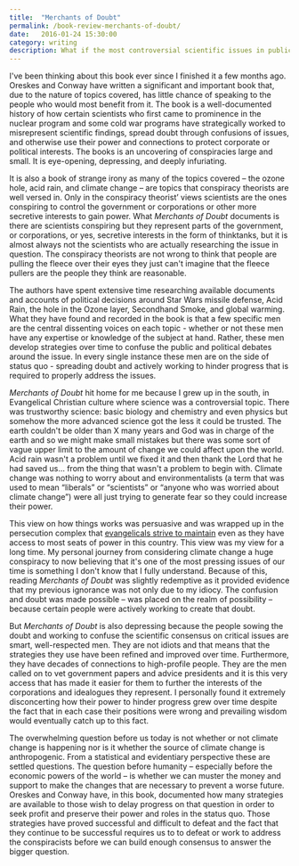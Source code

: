 ```yaml
---
title:  "Merchants of Doubt"
permalink: /book-review-merchants-of-doubt/
date:   2016-01-24 15:30:00
category: writing
description: What if the most controversial scientific issues in public policy in the past half century weren't actually controversial? This book lays out a well-documented case that specific scientists conspired to influence issues ranging from the danger of smoking, the influence of CFC's on the Ozone, to the ongoing denial of climate change.
---
```


I've been thinking about this book ever since I finished it a few months ago. Oreskes and Conway have written a significant and important book that, due to the nature of topics covered, has little chance of speaking to the people who would most benefit from it. The book is a well-documented history of how certain scientists who first came to prominence in the nuclear program and some cold war programs have strategically worked to misrepresent scientific findings, spread doubt through confusions of issues, and otherwise use their power and connections to protect corporate or political interests. The books is an uncovering of conspiracies large and small. It is eye-opening, depressing, and deeply infuriating.

It is also a book of strange irony as many of the topics covered – the ozone hole, acid rain, and climate change – are topics that conspiracy theorists are well versed in. Only in the conspiracy theorist’ views scientists are the ones conspiring to control the government or corporations or other more secretive interests to gain power. What *Merchants of Doubt* documents is there are scientists conspiring but they represent parts of the government, or corporations, or yes, secretive interests in the form of thinktanks, but it is almost always not the scientists who are actually researching the issue in question. The conspiracy theorists are not wrong to think that people are pulling the fleece over their eyes they just can't imagine that the fleece pullers are the people they think are reasonable.

The authors have spent extensive time researching available documents and accounts of political decisions around Star Wars missile defense, Acid Rain, the hole in the Ozone layer, Secondhand Smoke, and global warming. What they have found and recorded in the book is that a few specific men are the central dissenting voices on each topic - whether or not these men have any expertise or knowledge of the subject at hand. Rather, these men develop strategies over time to confuse the public and political debates around the issue. In every single instance these men are on the side of status quo - spreading doubt and actively working to hinder progress that is required to properly address the issues.

*Merchants of Doubt* hit home for me because I grew up in the south, in Evangelical Christian culture where science was a controversial topic. There was trustworthy science: basic biology and chemistry and even physics but somehow the more advanced science got the less it could be trusted. The earth couldn't be older than X many years and God was in charge of the earth and so we might make small mistakes but there was some sort of vague upper limit to the amount of change we could affect upon the world. Acid rain wasn't a problem until we fixed it and then thank the Lord that he had saved us... from the thing that wasn't a problem to begin with. Climate change was nothing to worry about and environmentalists (a term that was used to mean “liberals” or “scientists” or “anyone who was worried about climate change”) were all just trying to generate fear so they could increase their power.

This view on how things works was persuasive and was wrapped up in the persecution complex that [evangelicals strive to maintain](http://www.foxnews.com/politics/2015/07/21/fox-news-poll-christians-feel-under-attack.html) even as they have access to most seats of power in this country. This view was my view for a long time. My personal journey from considering climate change a huge conspiracy to now believing that it's one of the most pressing issues of our time is something I don't know that I fully understand. Because of this, reading *Merchants of Doubt* was slightly redemptive as it provided evidence that my previous ignorance was not only due to my idiocy. The confusion and doubt was made possible – was placed on the realm of possibility – because certain people were actively working to create that doubt.

But *Merchants of Doubt* is also depressing because the people sowing the doubt and working to confuse the scientific consensus on critical issues are smart, well-respected men. They are not idiots and that means that the strategies they use have been refined and improved over time. Furthermore, they have decades of connections to high-profile people. They are the men called on to vet government papers and advice presidents and it is this very access that has made it easier for them to further the interests of the corporations and idealogues they represent. I personally found it extremely disconcerting how their power to hinder progress grew over time despite the fact that in each case their positions were wrong and prevailing wisdom would eventually catch up to this fact.

The overwhelming question before us today is not whether or not climate change is happening nor is it whether the source of climate change is anthropogenic. From a statistical and evidentiary perspective these are settled questions. The question before humanity – especially before the economic powers of the world – is whether we can muster the money and support to make the changes that are necessary to prevent a worse future. Oreskes and Conway have, in this book, documented how many strategies are available to those wish to delay progress on that question in order to seek profit and preserve their power and roles in the status quo. Those strategies have proved successful and difficult to defeat and the fact that they continue to be successful requires us to to defeat or work to address the conspiracists before we can build enough consensus to answer the bigger question.
